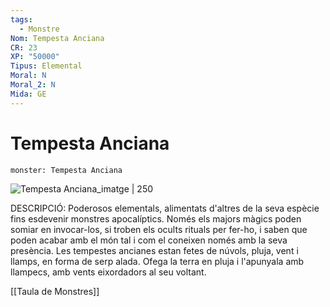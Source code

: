 ```yaml
---
tags:
  - Monstre
Nom: Tempesta Anciana
CR: 23
XP: "50000"
Tipus: Elemental
Moral: N
Moral_2: N
Mida: GE
---
```

# Tempesta Anciana

```statblock
monster: Tempesta Anciana
```

![Tempesta Anciana_imatge | 250](https://www.aidedd.org/dnd/images/elder-tempest.jpg)

DESCRIPCIÓ: 
Poderosos elementals, alimentats d'altres de la seva espècie fins esdevenir monstres apocalíptics. Només els majors màgics poden somiar en invocar-los, si troben els ocults rituals per fer-ho, i saben que poden acabar amb el món tal i com el coneixen només amb la seva presència. Les tempestes ancianes estan fetes de núvols, pluja, vent i llamps, en forma de serp alada. Ofega la terra en pluja i l'apunyala amb llampecs, amb vents eixordadors al seu voltant.

[[Taula de Monstres]]